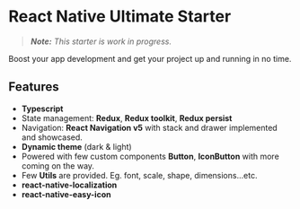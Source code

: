 # React Native Ultimate Starter
>*<b>Note:</b> This starter is work in progress.*

Boost your app development and get your project up and running in no time.

## Features

* <b>Typescript</b>
* State management: <b>Redux</b>, <b>Redux toolkit</b>, <b>Redux persist</b>
* Navigation: <b>React Navigation v5</b> with stack and drawer implemented and showcased.
* <b>Dynamic theme</b> (dark & light)
* Powered with few custom components <b>Button</b>, <b>IconButton</b> with more coming on the way.
* Few <b>Utils</b> are provided. Eg. font, scale, shape, dimensions...etc.
* <b>react-native-localization</b>
* <b>react-native-easy-icon</b>